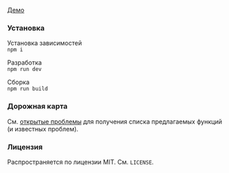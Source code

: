 [Демо](https://hoka-hoka.github.io/Nikolas.test/ "Необязательная подсказка")  
### Установка

Установка зависимостей  
`npm i`

Разработка  
`npm run dev`

Сборка  
`npm run build`

### Дорожная карта
См. [открытые проблемы](https://github.com/hoka-hoka/Nikolas.template/issues) для получения списка предлагаемых функций (и известных проблем).

### Лицензия
Распространяется по лицензии MIT. См. `LICENSE`.
